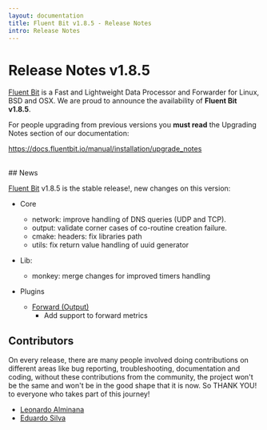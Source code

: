 ```yaml
---
layout: documentation
title: Fluent Bit v1.8.5 - Release Notes
intro: Release Notes
---
```


# Release Notes v1.8.5

[Fluent Bit](http://fluentbit.io) is a Fast and Lightweight Data Processor and Forwarder for Linux, BSD and OSX. We are proud to announce the availability of __Fluent Bit v1.8.5__.

For people upgrading from previous versions you __must read__ the Upgrading Notes section of our documentation:

https://docs.fluentbit.io/manual/installation/upgrade_notes

<br>
## News

[Fluent Bit](https://fluentbit.io) v1.8.5 is the stable release!, new changes on this version:

 - Core
   - network: improve handling of DNS queries (UDP and TCP).
   - output: validate corner cases of co-routine creation failure.
   - cmake: headers: fix libraries path
   - utils: fix return value handling of uuid generator

 - Lib:
   - monkey: merge changes for improved timers handling

 - Plugins
   - [Forward (Output)](https://docs.fluentbit.io/manual/pipeline/outputs/forward/)
      - Add support to forward metrics

## Contributors

On every release, there are many people involved doing contributions on different areas like bug reporting, troubleshooting, documentation and coding, without these contributions from the community, the project won't be the same and won't be in the good shape that it is now. So THANK YOU! to everyone who takes part of this journey!

- [Leonardo Alminana](https://github.com/leonardo-albertovich)
- [Eduardo Silva](https://github.com/edsiper)

